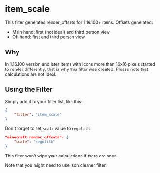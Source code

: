 # item_scale

This filter generates render_offsets for 1.16.100+ items.
Offsets generated:
-   Main hand: first (not ideal) and third person view
-   Off hand: first and third person view

## Why

In 1.16.100 version and later items with icons more than 16x16 pixels started to render differently, that is why this filter was created. Please note that calculations are not ideal. 

## Using the Filter

Simply add it to your filter list, like this:

```json
{
    "filter": "item_scale"
}
```

Don't forget to set `scale` value to `regolith`:

```json
"minecraft:render_offsets": {
    "scale": "regolith"
}
```

This filter won't wipe your calculations if there are ones.

Note that you might need to use json cleaner filter.